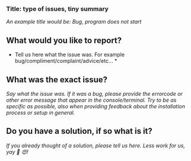 ### Title: type of issues, tiny summary
*An example title would be: Bug, program does not start*

## **What would you like to report?**
* Tell us here what the issue was. For example bug/compliment/complaint/advice/etc... *


## **What was the exact issue?**
*Say what the issue was. If it was a bug, please provide the errorcode or other error message that appear in the console/terminal.
Try to be as specific as possible, also when providing feedback about the installation process or setup in general.*


## **Do you have a solution, if so what is it?**
*If you already thought of a solution, please tell us here. Less work for us, yay 🎊 😍!*